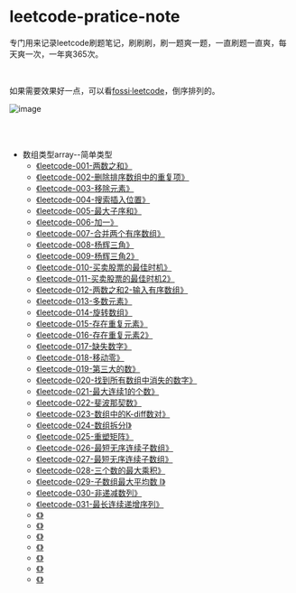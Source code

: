 # leetcode-pratice-note
专门用来记录leetcode刷题笔记，刷刷刷，刷一题爽一题，一直刷题一直爽，每天爽一次，一年爽365次。

<br/>

如果需要效果好一点，可以看[fossi·leetcode](https://sunweiguo.github.io/tags/leetcode/)，倒序排列的。

![image](http://bloghello.oursnail.cn/leetcode123.jpg)

</br>
</br>

- 数组类型array--简单类型
	- <a href="https://github.com/sunweiguo/leetcode-pratice-note/blob/master/array/001%E3%80%81%E4%B8%A4%E6%95%B0%E4%B9%8B%E5%92%8C.md">《leetcode-001-两数之和》</a>
	- <a href="https://github.com/sunweiguo/leetcode-pratice-note/blob/master/array/002%E3%80%81%E5%88%A0%E9%99%A4%E6%8E%92%E5%BA%8F%E6%95%B0%E7%BB%84%E4%B8%AD%E7%9A%84%E9%87%8D%E5%A4%8D%E9%A1%B9.md">《leetcode-002-删除排序数组中的重复项》</a>
	- <a href="https://github.com/sunweiguo/leetcode-pratice-note/blob/master/array/003%E3%80%81%E7%A7%BB%E9%99%A4%E5%85%83%E7%B4%A0.md">《leetcode-003-移除元素》</a>
	- <a href="https://github.com/sunweiguo/leetcode-pratice-note/blob/master/array/004%E3%80%81%E6%90%9C%E7%B4%A2%E6%8F%92%E5%85%A5%E4%BD%8D%E7%BD%AE.md">《leetcode-004-搜索插入位置》</a>
	- <a href="https://github.com/sunweiguo/leetcode-pratice-note/blob/master/array/005%E3%80%81%E6%9C%80%E5%A4%A7%E5%AD%90%E5%BA%8F%E5%92%8C.md">《leetcode-005-最大子序和》</a>
	- <a href="https://github.com/sunweiguo/leetcode-pratice-note/blob/master/array/006%E3%80%81%E5%8A%A0%E4%B8%80.md">《leetcode-006-加一》</a>
	- <a href="https://github.com/sunweiguo/leetcode-pratice-note/blob/master/array/007%E3%80%81%E5%90%88%E5%B9%B6%E4%B8%A4%E4%B8%AA%E6%9C%89%E5%BA%8F%E6%95%B0%E7%BB%84.md">《leetcode-007-合并两个有序数组》</a>
	- <a href="https://github.com/sunweiguo/leetcode-pratice-note/blob/master/array/008%E3%80%81%E6%9D%A8%E8%BE%89%E4%B8%89%E8%A7%92.md">《leetcode-008-杨辉三角》</a>
	- <a href="https://github.com/sunweiguo/leetcode-pratice-note/blob/master/array/009%E3%80%81%E6%9D%A8%E8%BE%89%E4%B8%89%E8%A7%922.md">《leetcode-009-杨辉三角2》</a>
	- <a href="https://github.com/sunweiguo/leetcode-pratice-note/blob/master/array/010%E3%80%81%E4%B9%B0%E5%8D%96%E8%82%A1%E7%A5%A8%E7%9A%84%E6%9C%80%E4%BD%B3%E6%97%B6%E6%9C%BA.md">《leetcode-010-买卖股票的最佳时机》</a>
	- <a href="https://github.com/sunweiguo/leetcode-pratice-note/blob/master/array/011%E3%80%81%E4%B9%B0%E5%8D%96%E8%82%A1%E7%A5%A8%E7%9A%84%E6%9C%80%E4%BD%B3%E6%97%B6%E6%9C%BA2.md">《leetcode-011-买卖股票的最佳时机2》</a>
	- <a href="https://github.com/sunweiguo/leetcode-pratice-note/blob/master/array/012%E3%80%81%E4%B8%A4%E6%95%B0%E4%B9%8B%E5%92%8C%20II%20-%20%E8%BE%93%E5%85%A5%E6%9C%89%E5%BA%8F%E6%95%B0%E7%BB%84.md">《leetcode-012-两数之和2-输入有序数组》</a>
	- <a href="https://github.com/sunweiguo/leetcode-pratice-note/blob/master/array/013%E3%80%81%E5%A4%9A%E6%95%B0%E5%85%83%E7%B4%A0.md">《leetcode-013-多数元素》</a>
	- <a href="https://github.com/sunweiguo/leetcode-pratice-note/blob/master/array/014%E3%80%81%E6%97%8B%E8%BD%AC%E6%95%B0%E7%BB%84.md">《leetcode-014-旋转数组》</a>	
	- <a href="https://github.com/sunweiguo/leetcode-pratice-note/blob/master/array/015%E3%80%81%E5%AD%98%E5%9C%A8%E9%87%8D%E5%A4%8D%E5%85%83%E7%B4%A0.md">《leetcode-015-存在重复元素》</a>	
	- <a href="https://github.com/sunweiguo/leetcode-pratice-note/blob/master/array/016%E3%80%81%E5%AD%98%E5%9C%A8%E9%87%8D%E5%A4%8D%E5%85%83%E7%B4%A02.md">《leetcode-016-存在重复元素2》</a>	
	- <a href="https://github.com/sunweiguo/leetcode-pratice-note/blob/master/array/017%E3%80%81%E7%BC%BA%E5%A4%B1%E6%95%B0%E5%AD%97.md">《leetcode-017-缺失数字》</a>	
	- <a href="https://github.com/sunweiguo/leetcode-pratice-note/blob/master/array/018%E3%80%81%E7%A7%BB%E5%8A%A8%E9%9B%B6.md">《leetcode-018-移动零》</a>	
	- <a href="https://github.com/sunweiguo/leetcode-pratice-note/blob/master/array/019%E3%80%81%E7%AC%AC%E4%B8%89%E5%A4%A7%E7%9A%84%E6%95%B0.md">《leetcode-019-第三大的数》</a>	
	- <a href="https://github.com/sunweiguo/leetcode-pratice-note/blob/master/array/020%E3%80%81%E6%89%BE%E5%88%B0%E6%89%80%E6%9C%89%E6%95%B0%E7%BB%84%E4%B8%AD%E6%B6%88%E5%A4%B1%E7%9A%84%E6%95%B0%E5%AD%97.md">《leetcode-020-找到所有数组中消失的数字》</a>	
	- <a href="https://github.com/sunweiguo/leetcode-pratice-note/blob/master/array/021%E3%80%81%E6%9C%80%E5%A4%A7%E8%BF%9E%E7%BB%AD1%E7%9A%84%E4%B8%AA%E6%95%B0.md">《leetcode-021-最大连续1的个数》</a>	
	- <a href="https://github.com/sunweiguo/leetcode-pratice-note/blob/master/array/022%E3%80%81%E6%96%90%E6%B3%A2%E9%82%A3%E5%A5%91%E6%95%B0.md">《leetcode-022-斐波那契数》</a>	
	- <a href="https://github.com/sunweiguo/leetcode-pratice-note/blob/master/array/023%E3%80%81%E6%95%B0%E7%BB%84%E4%B8%AD%E7%9A%84K-diff%E6%95%B0%E5%AF%B9.md">《leetcode-023-数组中的K-diff数对》</a>	
	- <a href="https://github.com/sunweiguo/leetcode-pratice-note/blob/master/array/024%E3%80%81%E6%95%B0%E7%BB%84%E6%8B%86%E5%88%86I.md">《leetcode-024-数组拆分I》</a>	
	- <a href="https://github.com/sunweiguo/leetcode-pratice-note/blob/master/array/025%E3%80%81%E9%87%8D%E5%A1%91%E7%9F%A9%E9%98%B5.md">《leetcode-025-重塑矩阵》</a>	
	- <a href="https://github.com/sunweiguo/leetcode-pratice-note/blob/master/array/026%E3%80%81%E6%9C%80%E7%9F%AD%E6%97%A0%E5%BA%8F%E8%BF%9E%E7%BB%AD%E5%AD%90%E6%95%B0%E7%BB%84.md">《leetcode-026-最短无序连续子数组》</a>	
	- <a href="https://github.com/sunweiguo/leetcode-pratice-note/blob/master/array/027%E3%80%81%E7%A7%8D%E8%8A%B1%E9%97%AE%E9%A2%98.md">《leetcode-027-最短无序连续子数组》</a>	
	- <a href="https://github.com/sunweiguo/leetcode-pratice-note/blob/master/array/028%E3%80%81%E4%B8%89%E4%B8%AA%E6%95%B0%E7%9A%84%E6%9C%80%E5%A4%A7%E4%B9%98%E7%A7%AF.md">《leetcode-028-三个数的最大乘积》</a>	
	- <a href="https://github.com/sunweiguo/leetcode-pratice-note/blob/master/array/029%E3%80%81%E5%AD%90%E6%95%B0%E7%BB%84%E6%9C%80%E5%A4%A7%E5%B9%B3%E5%9D%87%E6%95%B0%20I.md">《leetcode-029-子数组最大平均数 I》</a>	
	- <a href="https://github.com/sunweiguo/leetcode-pratice-note/blob/master/array/030%E3%80%81%E9%9D%9E%E9%80%92%E5%87%8F%E6%95%B0%E5%88%97.md">《leetcode-030-非递减数列》</a>	
	- <a href="https://github.com/sunweiguo/leetcode-pratice-note/blob/master/array/031%E3%80%81%E6%9C%80%E9%95%BF%E8%BF%9E%E7%BB%AD%E9%80%92%E5%A2%9E%E5%BA%8F%E5%88%97.md">《leetcode-031-最长连续递增序列》</a>	
	- <a href="">《》</a>	
	- <a href="">《》</a>	
	- <a href="">《》</a>	
	- <a href="">《》</a>	
	- <a href="">《》</a>	
	- <a href="">《》</a>	
	- <a href="">《》</a>	



